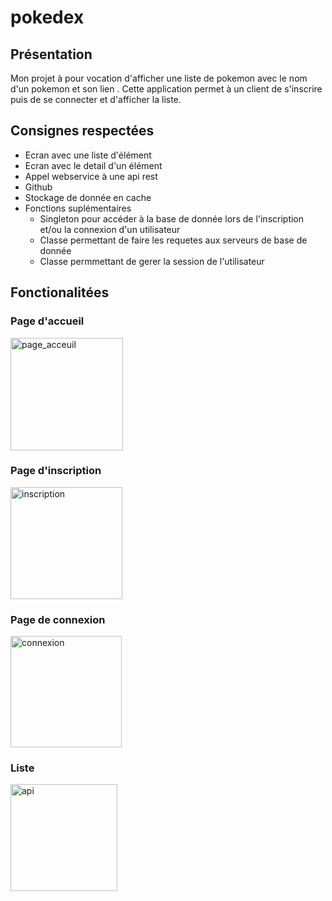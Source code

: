 # pokedex

## Présentation

Mon projet à pour vocation d'afficher une liste de pokemon avec le nom d'un pokemon et son lien .
Cette application permet à un client de s'inscrire puis de se connecter et d'afficher la liste.

## Consignes respectées

* Ecran avec une liste d'élément
* Ecran avec le detail d'un élément
* Appel webservice à une api rest 
* Github 
* Stockage de donnée en cache
* Fonctions suplémentaires
    - Singleton pour accéder à la base de donnée lors de l'inscription et/ou la connexion d'un utilisateur
    - Classe permettant de faire les requetes aux serveurs de base de donnée
    - Classe permmettant de gerer la session de l'utilisateur

## Fonctionalitées

### Page d'accueil
<img width="180" alt="page_acceuil" src="https://user-images.githubusercontent.com/62743450/81472121-28c1e700-91f6-11ea-9d64-202669b528f3.PNG">

### Page d'inscription
<img width="179" alt="inscription" src="https://user-images.githubusercontent.com/62743450/81472634-b2bf7f00-91f9-11ea-81bb-8c511758cac4.PNG">

### Page de connexion
<img width="178" alt="connexion" src="https://user-images.githubusercontent.com/62743450/81472660-df739680-91f9-11ea-9266-ecaad68d0fb8.PNG">

### Liste

<img width="171" alt="api" src="https://user-images.githubusercontent.com/62743450/82223342-d2a22180-9922-11ea-89fb-28f3487778e9.PNG">






